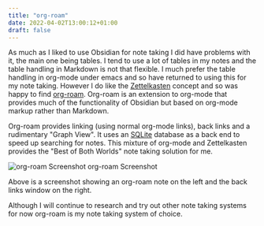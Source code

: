 ```yaml
---
title: "org-roam"
date: 2022-04-02T13:00:12+01:00
draft: false
---
```


As much as I liked to use Obsidian for note taking I did have problems with it, the main one being tables. I tend to use a lot of tables in my notes
and the table handling in Markdown is not that flexible. I much prefer the table handling in org-mode under emacs and so have returned
to using this for my note taking. However I do like the [Zettelkasten](https://en.wikipedia.org/wiki/Zettelkasten) concept and so was happy to find
[org-roam](https://www.orgroam.com/). Org-roam is an extension to org-mode that
provides much of the functionality of Obsidian but based on org-mode markup rather than Markdown.

Org-roam provides linking (using normal org-mode links), back links and a rudimentary "Graph View". It uses an [SQLite](https://www.sqlite.org/index.html) database as a back end to speed up searching for notes. This mixture of org-mode and Zettelkasten provides the "Best of Both Worlds" note taking solution for me.

![org-roam Screenshot](/images/org-roam.png "org-roam Screenshot")
org-roam Screenshot

Above is a screenshot showing an org-roam note on the left and the back links window on the right.

Although I will continue to research and try out other note taking systems for now org-roam is my note taking system of choice.
